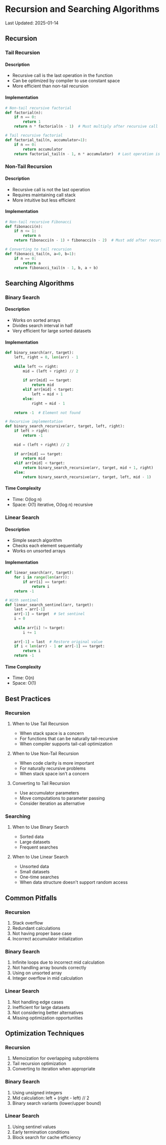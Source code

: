 # Recursion and Searching Algorithms

Last Updated: 2025-01-14

## Recursion

### Tail Recursion

#### Description
- Recursive call is the last operation in the function
- Can be optimized by compiler to use constant space
- More efficient than non-tail recursion

#### Implementation
```python
# Non-tail recursive factorial
def factorial(n):
    if n == 0:
        return 1
    return n * factorial(n - 1)  # Must multiply after recursive call

# Tail recursive factorial
def factorial_tail(n, accumulator=1):
    if n == 0:
        return accumulator
    return factorial_tail(n - 1, n * accumulator)  # Last operation is recursive call
```

### Non-Tail Recursion

#### Description
- Recursive call is not the last operation
- Requires maintaining call stack
- More intuitive but less efficient

#### Implementation
```python
# Non-tail recursive Fibonacci
def fibonacci(n):
    if n <= 1:
        return n
    return fibonacci(n - 1) + fibonacci(n - 2)  # Must add after recursive calls

# Converting to tail recursion
def fibonacci_tail(n, a=0, b=1):
    if n == 0:
        return a
    return fibonacci_tail(n - 1, b, a + b)
```

## Searching Algorithms

### Binary Search

#### Description
- Works on sorted arrays
- Divides search interval in half
- Very efficient for large sorted datasets

#### Implementation
```python
def binary_search(arr, target):
    left, right = 0, len(arr) - 1
    
    while left <= right:
        mid = (left + right) // 2
        
        if arr[mid] == target:
            return mid
        elif arr[mid] < target:
            left = mid + 1
        else:
            right = mid - 1
    
    return -1  # Element not found

# Recursive implementation
def binary_search_recursive(arr, target, left, right):
    if left > right:
        return -1
    
    mid = (left + right) // 2
    
    if arr[mid] == target:
        return mid
    elif arr[mid] < target:
        return binary_search_recursive(arr, target, mid + 1, right)
    else:
        return binary_search_recursive(arr, target, left, mid - 1)
```

#### Time Complexity
- Time: O(log n)
- Space: O(1) iterative, O(log n) recursive

### Linear Search

#### Description
- Simple search algorithm
- Checks each element sequentially
- Works on unsorted arrays

#### Implementation
```python
def linear_search(arr, target):
    for i in range(len(arr)):
        if arr[i] == target:
            return i
    return -1

# With sentinel
def linear_search_sentinel(arr, target):
    last = arr[-1]
    arr[-1] = target  # Set sentinel
    i = 0
    
    while arr[i] != target:
        i += 1
    
    arr[-1] = last  # Restore original value
    if i < len(arr) - 1 or arr[-1] == target:
        return i
    return -1
```

#### Time Complexity
- Time: O(n)
- Space: O(1)

## Best Practices

### Recursion

1. When to Use Tail Recursion
   - When stack space is a concern
   - For functions that can be naturally tail-recursive
   - When compiler supports tail-call optimization

2. When to Use Non-Tail Recursion
   - When code clarity is more important
   - For naturally recursive problems
   - When stack space isn't a concern

3. Converting to Tail Recursion
   - Use accumulator parameters
   - Move computations to parameter passing
   - Consider iteration as alternative

### Searching

1. When to Use Binary Search
   - Sorted data
   - Large datasets
   - Frequent searches

2. When to Use Linear Search
   - Unsorted data
   - Small datasets
   - One-time searches
   - When data structure doesn't support random access

## Common Pitfalls

### Recursion
1. Stack overflow
2. Redundant calculations
3. Not having proper base case
4. Incorrect accumulator initialization

### Binary Search
1. Infinite loops due to incorrect mid calculation
2. Not handling array bounds correctly
3. Using on unsorted array
4. Integer overflow in mid calculation

### Linear Search
1. Not handling edge cases
2. Inefficient for large datasets
3. Not considering better alternatives
4. Missing optimization opportunities

## Optimization Techniques

### Recursion
1. Memoization for overlapping subproblems
2. Tail recursion optimization
3. Converting to iteration when appropriate

### Binary Search
1. Using unsigned integers
2. Mid calculation: left + (right - left) // 2
3. Binary search variants (lower/upper bound)

### Linear Search
1. Using sentinel values
2. Early termination conditions
3. Block search for cache efficiency
